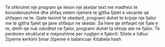 Te shkruhet nje program qe lexon nje skedar text me madhesi te konsiderueshme dhe shfaq vetem njehere te gjitha
fjalet e vecante qe shfaqen ne te. Gjate leximit te skedarit, programi duhet te krijoje nje fjalor me te gjitha fjalet qe
jane shfaqur ne skedar. Sa here qe shfaqet nje fjale e re, dmth qe nuk ndodhet ne fjalor, programi duhet ta shtoje ate
ne fjalor.
Te perdoren strukturat e meposhtme per ruajtjen e fjalorit:
1)liste e lidhur
2)peme kerkimi binar
3)peme e balancuar
4)tabela hash
